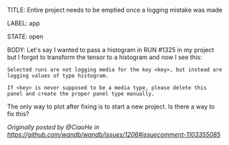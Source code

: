 TITLE:
Entire project needs to be emptied once a logging mistake was made

LABEL:
app

STATE:
open

BODY:
Let's say I wanted to pass a histogram in RUN #1325 in my project but I forgot to transform the tensor to a histogram and now I see this:

```
Selected runs are not logging media for the key <key>, but instead are logging values of type histogram.

If <key> is never supposed to be a media type, please delete this panel and create the proper panel type manually.
```

The only way to plot after fixing is to start a new project.
Is there a way to fix this?

_Originally posted by @CiaoHe in https://github.com/wandb/wandb/issues/1206#issuecomment-1103355085_
            

